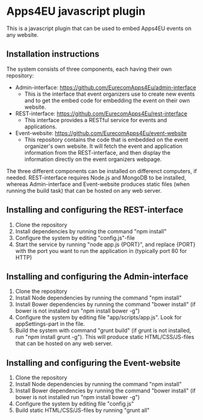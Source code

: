 Apps4EU javascript plugin
=========================

This is a javascript plugin that can be used to embed Apps4EU events on any website.


Installation instructions
-------------------------

The system consists of three components, each having their own repository:

* Admin-interface: https://github.com/EurecomApps4Eu/admin-interface
    * This is the interface that event organizers use to create new events and to get the embed code for embedding the event on their own website.
* REST-interface: https://github.com/EurecomApps4Eu/rest-interface
    * This interface provides a RESTful service for events and applications.
* Event-website: https://github.com/EurecomApps4Eu/event-website
    * This repository contains the code that is embedded on the event organizer's own website. It will fetch the event and application information from the REST-interface, and then display the information directly on the event organizers webpage.

The three different components can be installed on differenct computers, if needed. REST-interface requires Node.js and MongoDB to be installed, whereas Admin-interface and Event-website produces static files (when running the build task) that can be hosted on any web server.


Installing and configuring the REST-interface
----------------------------------------------

1. Clone the repository
2. Install dependencies by running the command "npm install"
3. Configure the system by editing "config.js"-file
4. Start the service by running "node app.js {PORT}", and replace {PORT} with the port you want to run the application in (typically port 80 for HTTP)


Installing and configuring the Admin-interface
----------------------------------------------

1. Clone the repository
2. Install Node dependencies by running the command "npm install"
3. Install Bower dependencies by running the command "bower install" (if bower is not installed run "npm install bower -g")
4. Configure the system by editing file "app/scripts/app.js". Look for appSettings-part in the file.
5. Build the system with command "grunt build" (if grunt is not installed, run "npm install grunt -g"). This will produce static HTML/CSS/JS-files that can be hosted on any web server.


Installing and configuring the Event-website
--------------------------------------------

1. Clone the repository
2. Install Node dependencies by running the command "npm install"
3. Install Bower dependencies by running the command "bower install" (if bower is not installed run "npm install bower -g")
4. Configure the system by editing file "config.js"
5. Build static HTML/CSS/JS-files by running "grunt all"
